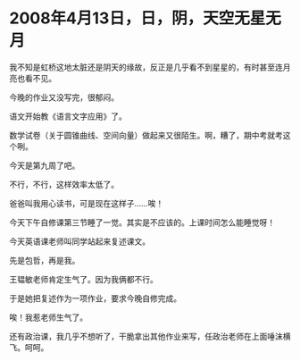 # 2008年4月13日，日，阴，天空无星无月

我不知是虹桥这地太脏还是阴天的缘故，反正是几乎看不到星星的，有时甚至连月亮也看不见。

今晚的作业又没写完，很郁闷。

语文开始教《语言文字应用》了。

数学试卷（关于圆锥曲线、空间向量）做起来又很陌生。啊，糟了，期中考就考这个咧。

今天是第九周了吧。

不行，不行，这样效率太低了。

爸爸叫我用心读书，可是现在这样子……唉！

今天下午自修课第三节睡了一觉。其实是不应该的。上课时间怎么能睡觉呀！

今天英语课老师叫同学站起来复述课文。

先是包哲，再是我。

王韫敏老师肯定生气了。因为我俩都不行。

于是她把复述作为一项作业，要求今晚自修完成。

唉！我惹老师生气了。

还有政治课，我几乎不想听了，干脆拿出其他作业来写，任政治老师在上面唾沫横飞。呵呵。
